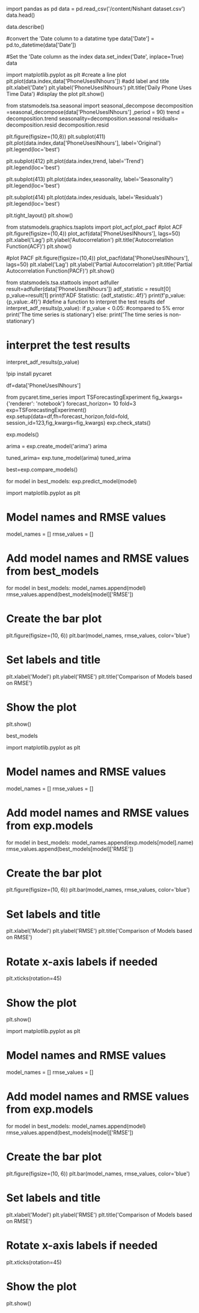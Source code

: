 import pandas as pd
data = pd.read_csv('/content/Nishant dataset.csv')
data.head()


data.describe()


#convert the 'Date column to a datatime type
data['Date'] = pd.to_datetime(data['Date'])

#Set the 'Date column as the index
data.set_index('Date', inplace=True)
data

import matplotlib.pyplot as plt
#create a line plot
plt.plot(data.index,data['PhoneUsesINhours'])
#add label and title
plt.xlabel('Date')
plt.ylabel('PhoneUsesINhours')
plt.title('Daily Phone Uses Time Data')
#display the plot
plt.show()

from statsmodels.tsa.seasonal import seasonal_decompose
decomposition =seasonal_decompose(data['PhoneUsesINhours'] ,period = 90)
trend = decomposition.trend
seasonality=decomposition.seasonal
residuals= decomposition.resid
decomposition.resid

plt.figure(figsize=(10,8))
plt.subplot(411)
plt.plot(data.index,data['PhoneUsesINhours'], label='Original')
plt.legend(loc='best')

plt.subplot(412)
plt.plot(data.index,trend, label='Trend')
plt.legend(loc='best')

plt.subplot(413)
plt.plot(data.index,seasonality, label='Seasonality')
plt.legend(loc='best')

plt.subplot(414)
plt.plot(data.index,residuals, label='Residuals')
plt.legend(loc='best')


plt.tight_layout()
plt.show()


from statsmodels.graphics.tsaplots import plot_acf,plot_pacf
#plot ACF
plt.figure(figsize=(10,4))
plot_acf(data['PhoneUsesINhours'], lags=50)
plt.xlabel('Lag')
plt.ylabel('Autocorrelation')
plt.title('Autocorrelation Function(ACF)')
plt.show()

#plot PACF
plt.figure(figsize=(10,4))
plot_pacf(data['PhoneUsesINhours'], lags=50)
plt.xlabel('Lag')
plt.ylabel('Partial Autocorrelation')
plt.title('Partial Autocorrelation Function(PACF)')
plt.show()

from statsmodels.tsa.stattools import adfuller
result=adfuller(data['PhoneUsesINhours'])
adf_statistic = result[0]
p_value=result[1]
print(f'ADF Statistic: {adf_statistic:.4f}')
print(f'p_value: {p_value:.4f}')
#define a function to interpret the test results
def interpret_adf_results(p_value):
  if p_value < 0.05: #compared to 5% error
    print('The time series is stationary')
  else:
    print('The time series is non-stationary')
# interpret the test results
interpret_adf_results(p_value)


!pip install pycaret

df=data['PhoneUsesINhours']



from pycaret.time_series import TSForecastingExperiment
fig_kwargs={'renderer': 'notebook'}
forecast_horizon= 10
fold=3
exp=TSForecastingExperiment()
exp.setup(data=df,fh=forecast_horizon,fold=fold, session_id=123,fig_kwargs=fig_kwargs)
exp.check_stats()

exp.models()

arima = exp.create_model('arima')
arima

tuned_arima= exp.tune_model(arima)
tuned_arima

best=exp.compare_models()

for model in best_models:
    exp.predict_model(model)




import matplotlib.pyplot as plt

# Model names and RMSE values
model_names = []
rmse_values = []

# Add model names and RMSE values from best_models
for model in best_models:
    model_names.append(model)
    rmse_values.append(best_models[model]['RMSE'])

# Create the bar plot
plt.figure(figsize=(10, 6))
plt.bar(model_names, rmse_values, color='blue')

# Set labels and title
plt.xlabel('Model')
plt.ylabel('RMSE')
plt.title('Comparison of Models based on RMSE')

# Show the plot
plt.show()


best_models

import matplotlib.pyplot as plt

# Model names and RMSE values
model_names = []
rmse_values = []

# Add model names and RMSE values from exp.models
for model in best_models:
    model_names.append(exp.models[model].name)
    rmse_values.append(best_models[model]['RMSE'])

# Create the bar plot
plt.figure(figsize=(10, 6))
plt.bar(model_names, rmse_values, color='blue')

# Set labels and title
plt.xlabel('Model')
plt.ylabel('RMSE')
plt.title('Comparison of Models based on RMSE')

# Rotate x-axis labels if needed
plt.xticks(rotation=45)

# Show the plot
plt.show()


import matplotlib.pyplot as plt

# Model names and RMSE values
model_names = []
rmse_values = []

# Add model names and RMSE values from exp.models
for model in best_models:
    model_names.append(model)
    rmse_values.append(best_models[model]['RMSE'])

# Create the bar plot
plt.figure(figsize=(10, 6))
plt.bar(model_names, rmse_values, color='blue')

# Set labels and title
plt.xlabel('Model')
plt.ylabel('RMSE')
plt.title('Comparison of Models based on RMSE')

# Rotate x-axis labels if needed
plt.xticks(rotation=45)

# Show the plot
plt.show()
